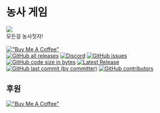 # 농사 게임
![](https://capsule-render.vercel.app/api?type=waving&color=0:feac5e,50:c779d0,100:4bc0c8&height=300&section=header&text=Simple%20Farming%20Game&desc=Let%27s%20farm%20everything!&fontColor=fff)<br>
모든걸 농사짓자!<br><br>
[!["Buy Me A Coffee"](https://www.buymeacoffee.com/assets/img/custom_images/orange_img.png)](https://www.buymeacoffee.com/newkinidev)<br>
[![GitHub all releases](https://img.shields.io/github/downloads/simple-farming-game/simple_farming_game/total)](https://github.com/simple-farming-game/simple_farming_game/releases)
[![Discord](https://img.shields.io/discord/1111933622543470643)](https://discord.gg/cNdPGvCgJh)
[![GitHub issues](https://img.shields.io/github/issues/simple-farming-game/simple_farming_game)](https://github.com/simple-farming-game/simple_farming_game/issues)
[![GitHub code size in bytes](https://img.shields.io/github/languages/code-size/simple-farming-game/simple_farming_game)](https://github.com/simple-farming-game/simple_farming_game)
[![Latest Release](https://img.shields.io/github/v/release/simple-farming-game/simple_farming_game)](https://github.com/simple-farming-game/simple_farming_game/releases)
[![GitHub last commit (by committer)](https://img.shields.io/github/last-commit/simple-farming-game/simple_farming_game)](https://github.com/simple-farming-game/simple_farming_game)
[![GitHub contributors](https://img.shields.io/github/contributors/simple-farming-game/simple_farming_game)](https://github.com/simple-farming-game/simple_farming_game)


## 후원
[!["Buy Me A Coffee"](https://www.buymeacoffee.com/assets/img/custom_images/orange_img.png)](https://www.buymeacoffee.com/newkinidev)
